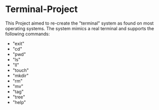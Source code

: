 # Terminal-Project

This Project aimed to re-create the "terminal" system as found on most operating systems. The system mimics a real terminal and supports the following commands:
* "exit" 
* "cd"
* "pwd"
* "ls"
* "ll"
* "touch"
* "mkdir"
* "rm"
* "mv"
* "tag"
* "tree"
* "help"

